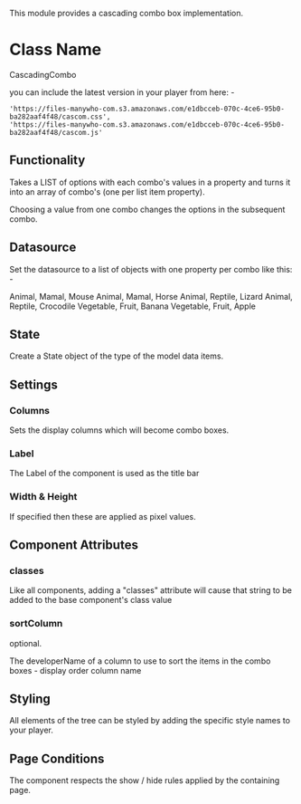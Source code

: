 This module provides a cascading combo box implementation. 

# Class Name

CascadingCombo

you can include the latest version in your player from here: -

```
'https://files-manywho-com.s3.amazonaws.com/e1dbcceb-070c-4ce6-95b0-ba282aaf4f48/cascom.css',
'https://files-manywho-com.s3.amazonaws.com/e1dbcceb-070c-4ce6-95b0-ba282aaf4f48/cascom.js'
```

## Functionality

Takes a LIST of options with each combo's values in a property and turns it into an array of combo's (one per list item property).

Choosing a value from one combo changes the options in the subsequent combo.


## Datasource

Set the datasource to a list of objects with one property per combo like this: -

Animal, Mamal, Mouse
Animal, Mamal, Horse
Animal, Reptile, Lizard
Animal, Reptile, Crocodile
Vegetable, Fruit, Banana
Vegetable, Fruit, Apple


## State

Create a State object of the type of the model data items.



## Settings

### Columns

Sets the display columns which will become combo boxes.

### Label

The Label of the component is used as the title bar

### Width & Height

If specified then these are applied as pixel values.

## Component Attributes

### classes

Like all components, adding a "classes" attribute will cause that string to be added to the base component's class value

### sortColumn
optional.

The developerName of a column to use to sort the items in the combo boxes - display order column name

## Styling

All elements of the tree can be styled by adding the specific style names to your player.


## Page Conditions

The component respects the show / hide rules applied by the containing page.


